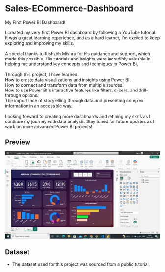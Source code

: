 # Sales-ECommerce-Dashboard
My First Power BI Dashboard!
<br>
<br>
I created my very first Power BI dashboard by following a YouTube tutorial. It was a great learning experience, and as a hard learner, I’m excited to keep exploring and improving my skills.
<br>
<br>
A special thanks to Rishabh Mishra for his guidance and support, which made this possible. His tutorials and insights were incredibly valuable in helping me understand key concepts and techniques in Power BI.
<br>
<br>
Through this project, I have learned:
<br>
How to create data visualizations and insights using Power BI.
<br>
How to connect and transform data from multiple sources.
<br>
How to use Power BI's interactive features like filters, slicers, and drill-through options.
<br>
The importance of storytelling through data and presenting complex information in an accessible way.
<br>
<br>
Looking forward to creating more dashboards and refining my skills as I continue my journey with data analysis. Stay tuned for future updates as I work on more advanced Power BI projects!

## Preview
![Dashboard Screenshot](dashboard-screenshot.png)

## Dataset
- The dataset used for this project was sourced from a public tutorial.
